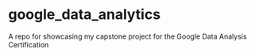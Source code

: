 # google_data_analytics
A repo for showcasing my capstone project for the Google Data Analysis Certification
